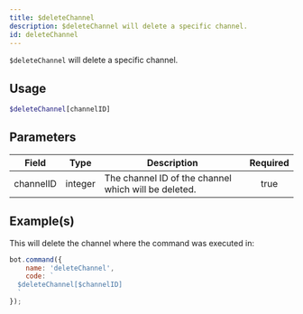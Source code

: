 ```yaml
---
title: $deleteChannel
description: $deleteChannel will delete a specific channel.
id: deleteChannel
---
```


`$deleteChannel` will delete a specific channel.

## Usage

```php
$deleteChannel[channelID]
```

## Parameters

| Field     | Type    | Description                                          | Required |
| --------- | ------- | ---------------------------------------------------- | :------: |
| channelID | integer | The channel ID of the channel which will be deleted. |   true   |

## Example(s)

This will delete the channel where the command was executed in:

```javascript
bot.command({
    name: 'deleteChannel',
    code: `
  $deleteChannel[$channelID]
  `
});
```
